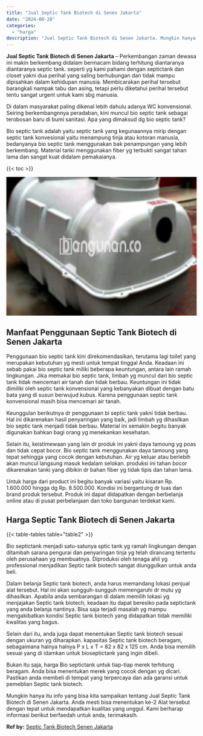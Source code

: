 ```yaml
---
title: "Jual Septic Tank Biotech di Senen Jakarta"
date: "2024-08-28"
categories: 
  - "harga"
description: "Jual Septic Tank Biotech di Senen Jakarta. Mungkin hanya itu info yang bisa kita sampaikan tentang Jual Septic Tank Biotech di Senen Jakarta. Anda mesti bisa..."
---
```


**Jual Septic Tank Biotech di Senen Jakarta** – Perkembangan zaman dewasa ini makin berkembang didalam bermacam bidang terhitung diantaranya diantaranya septic tank. seperti yg kami pahami dengan septictank dan closet yakni dua perihal yang saling berhubungan dan tidak mampu dipisahkan dalam kehidupan manusia. Membicarakan perihal tersebut barangkali nampak tabu dan asing, tetapi perlu diketahui perihal tersebut tentu sangat urgent untuk kami sbg manusia.

Di dalam masyarakat paling dikenal lebih dahulu adanya WC konvensional. Seiring berkembangnnya peradaban, kini muncul bio septic tank sebagai terobosan baru di bumi sanitasi. Apa yang dimaksud dg bio septic tank?

Bio septic tank adalah yaitu septic tank yang kegunaannya mirip dengan septic tank konvesional yaitu menampung tinja atau kotoran manusia, bedanyanya bio septic tank menggunakan bak penampungan yang lebih berkembang. Material tanki menggunakan fiber yg terbukti sangat tahan lama dan sangat kuat didalam pemakaianya.

{{< toc >}}

![Jual Septic Tank Biotech di Senen Jakarta](/images/jual-bio-septictank-21.png)

## Manfaat Penggunaan Septic Tank Biotech di Senen Jakarta

Penggunaan bio septic tank kini direkomendasikan, terutama lagi toilet yang merupakan kebutuhan yg mesti untuk tempat tinggal Anda. Keadaan ini sebab pakai bio septic tank miliki beberapa keuntungan, antara lain ramah lingkungan. Jika memakai bio septic tank, limbah yg muncul dari bio septic tank tidak mencemari air tanah dan tidak berbau. Keuntungan ini tidak dimiliki oleh septic tank konvensional yang kebanyakan dibuat dengan batu bata yang di susun berwujud kubus. Karena penggunaan septic tank konvensional masih bisa mencemari air tanah.

Keunggulan berikutnya dr penggunaan bi septic tank yakni tidak berbau. Hal ini dikarenakan hasil penyaringan yang baik, jadi limbah yg dihasilkan bio septic tank menjadi tidak berbau. Material ini semakin begitu banyak digunakan bahkan bagi orang yg menekankan kesehatan.

Selain itu, keistimewaan yang lain dr produk ini yakni daya tamoung yg poas dan tidak cepat bocor. Bio septic tank menggunakan daya tamoung yang tepat sehingga yang cocok dengan kebutuhan. Air yg keluar atau berlebih akan muncul langsung masuk kedalam selokan. produksi ini tahan bocor dikarenakan tanki yang dibikin dr bahan fiber yg tidak tipis dan tahan lama.

Untuk harga dari product ini begitu banyak variasi yaitu kisaran Rp. 1.600.000 hingga dg Rp. 8.500.000. Kondisi ini bergantung dr luas dan brand produk tersebut. Produk ini dapat didapatkan dengan berbelanja online atau di pusat perbelanjaan dan toko bangunan terdekat kami.

## Harga Septic Tank Biotech di Senen Jakarta

{{< table-tables table="table2" >}}

Bio septictank menjadi satu-satunya sptic tank yg ramah lingkungan dengan ditambah sarana pengurai dan penyaringan tinja yg telah dirancang tertentu oleh perusahaan yg membuatnya. Diproduksi oleh tenaga ahli yg professional menjadikan Septic tank biotech sangat diunggulkan untuk anda beli.

Dalam belanja Septic tank biotech, anda harus memandang lokasi penjual alat tersebut. Hal ini akan sungguh-sungguh memengaruhi dr mutu yg dihasilkan. Apabila anda sembarangan di dalam memilih lokasi yg menjajakan Septic tank biotech, keadaan itu dapat beresiko pada septictank yang anda belanja nantinya. Bisa saja terjadi masalah yg mampu mengakibatkan kondisi Septic tank biotech yang didapatkan tidak memiliki kwalitas yang bagus.

Selain dari itu, anda juga dapat menentukan Septic tank biotech sesuai dengan ukuran yg diharapkan. kapasitas Septic tank biotech beragam, sebagaimana halnya halnya P x L x T = 82 x 82 x 125 cm. Anda bisa memilih sesuai yang di idamkan untuk bioseptictank yang ingin dibeli.

Bukan itu saja, harga Bio septictank untuk tiap-tiap merek terhitung beragam. Anda bisa menentukan merek yang cocok dengan yg dicari. Pastikan anda membeli di tempat yang terpercaya dan ada garansi untuk pemeblian Septic tank biotech.

Mungkin hanya itu info yang bisa kita sampaikan tentang Jual Septic Tank Biotech di Senen Jakarta. Anda mesti bisa menentukan ke-2 Alat tersebut dengan tepat untuk mendapatkan kualitas yang unggul. Kami berharap informasi berikut berfaedah untuk anda, terimakasih.

**Ref by:** [Septic Tank Biotech Senen Jakarta](https://id.wikipedia.org/wiki/Septic)
